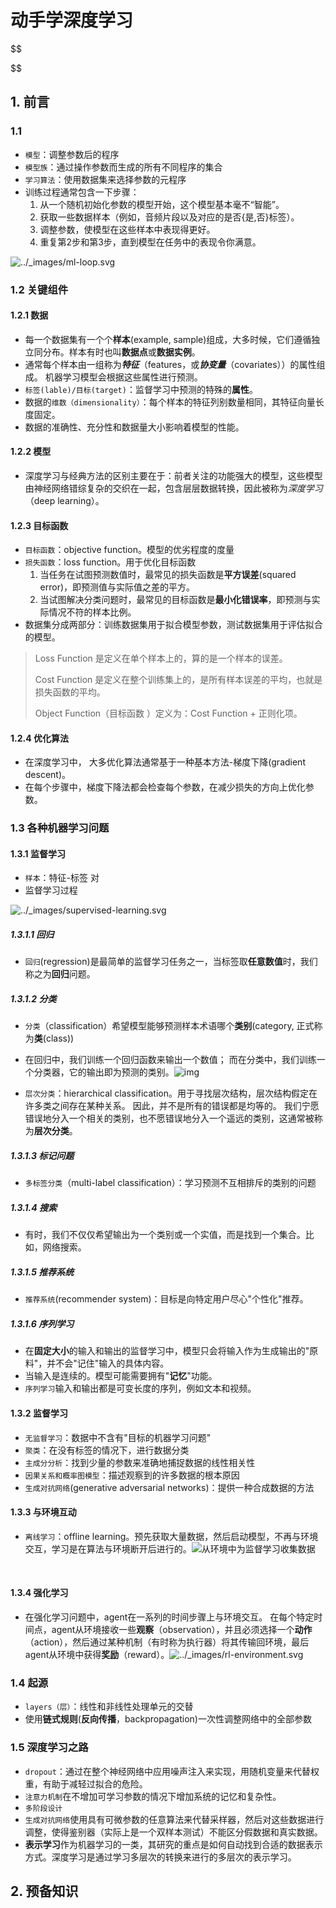 # 动手学深度学习

$$

$$

## 1. 前言

### 1.1

- `模型`：调整参数后的程序
- `模型族`：通过操作参数而生成的所有不同程序的集合
- `学习算法`：使用数据集来选择参数的元程序
- 训练过程通常包含一下步骤：
  1. 从一个随机初始化参数的模型开始，这个模型基本毫不“智能”。
  2. 获取一些数据样本（例如，音频片段以及对应的是否{是,否}标签）。
  3. 调整参数，使模型在这些样本中表现得更好。
  4. 重复第2步和第3步，直到模型在任务中的表现令你满意。

![../_images/ml-loop.svg](https://zh.d2l.ai/_images/ml-loop.svg)

### 1.2 关键组件

#### 1.2.1 数据

- 每一个数据集有一个个**样本**(example, sample)组成，大多时候，它们遵循独立同分布。样本有时也叫**数据点**或**数据实例**。
- 通常每个样本由一组称为***特征***（features，或***协变量***（covariates））的属性组成。 机器学习模型会根据这些属性进行预测。
- `标签(lable)/目标(target)`：监督学习中预测的特殊的**属性**。
- 数据的`维数（dimensionality）`：每个样本的特征列别数量相同，其特征向量长度固定。
- 数据的准确性、充分性和数据量大小影响着模型的性能。

#### 1.2.2 模型 

- 深度学习与经典方法的区别主要在于：前者关注的功能强大的模型，这些模型由神经网络错综复杂的交织在一起，包含层层数据转换，因此被称为*深度学习*（deep learning）。

#### 1.2.3 目标函数

- `目标函数`：objective function。模型的优劣程度的度量
- `损失函数`：loss function。用于优化目标函数
  1. 当任务在试图预测数值时，最常见的损失函数是**平方误差**(squared error)，即预测值与实际值之差的平方。
  2.  当试图解决分类问题时，最常见的目标函数是**最小化错误率**，即预测与实际情况不符的样本比例。
- 数据集分成两部分：训练数据集用于拟合模型参数，测试数据集用于评估拟合的模型。

> Loss Function 是定义在单个样本上的，算的是一个样本的误差。
>
> Cost Function 是定义在整个训练集上的，是所有样本误差的平均，也就是损失函数的平均。
>
> Object Function（目标函数 ）定义为：Cost Function + 正则化项。

#### 1.2.4 优化算法

- 在深度学习中， 大多优化算法通常基于一种基本方法-梯度下降(gradient descent)。
- 在每个步骤中，梯度下降法都会检查每个参数，在减少损失的方向上优化参数。

### 1.3 各种机器学习问题

#### 1.3.1 监督学习

- `样本`：特征-标签 对
- 监督学习过程

![../_images/supervised-learning.svg](https://zh.d2l.ai/_images/supervised-learning.svg)

##### 1.3.1.1 回归

- `回归`(regression)是最简单的监督学习任务之一，当标签取**任意数值**时，我们称之为**回归**问题。

##### 1.3.1.2 分类

- `分类`（classification）希望模型能够预测样本术语哪个**类别**(category, 正式称为**类**(class))
-  在回归中，我们训练一个回归函数来输出一个数值； 而在分类中，我们训练一个分类器，它的输出即为预测的类别。![img](https://pica.zhimg.com/80/v2-084e4d3cba8917ec5d6984cb5ea669a6_720w.jpg?source=1940ef5c)

- `层次分类`：hierarchical classification。用于寻找层次结构，层次结构假定在许多类之间存在某种关系。 因此，并不是所有的错误都是均等的。  我们宁愿错误地分入一个相关的类别，也不愿错误地分入一个遥远的类别，这通常被称为**层次分类**。

##### 1.3.1.3 标记问题

- `多标签分类`（multi-label classification）：学习预测不互相排斥的类别的问题

##### 1.3.1.4 搜索

- 有时，我们不仅仅希望输出为一个类别或一个实值，而是找到一个集合。比如，网络搜索。

##### 1.3.1.5 推荐系统

- `推荐系统`(recommender system)：目标是向特定用户尽心"个性化"推荐。

##### 1.3.1.6 序列学习

- 在**固定大小**的输入和输出的监督学习中，模型只会将输入作为生成输出的"原料"，并不会"记住"输入的具体内容。
- 当输入是连续的。模型可能需要拥有"**记忆**"功能。
- `序列学习`输入和输出都是可变长度的序列，例如文本和视频。

#### 1.3.2 监督学习

- `无监督学习`：数据中不含有"目标的机器学习问题"
- `聚类`：在没有标签的情况下，进行数据分类
- `主成分分析`：找到少量的参数来准确地捕捉数据的线性相关性
- `因果关系和概率图模型`：描述观察到的许多数据的根本原因
- `生成对抗网络`(generative adversarial networks)：提供一种合成数据的方法

#### 1.3.3 与环境互动

- `离线学习`：offline learning。预先获取大量数据，然后启动模型，不再与环境交互，学习是在算法与环境断开后进行的。![从环境中为监督学习收集数据](https://zh.d2l.ai/_images/data-collection.svg)

​             

#### 1.3.4 强化学习

- 在强化学习问题中，agent在一系列的时间步骤上与环境交互。 在每个特定时间点，agent从环境接收一些**观察**（observation），并且必须选择一个**动作**（action），然后通过某种机制（有时称为执行器）将其传输回环境，最后agent从环境中获得**奖励**（reward）。![../_images/rl-environment.svg](https://zh.d2l.ai/_images/rl-environment.svg)

### 1.4 起源

- `layers（层）`：线性和非线性处理单元的交替
- 使用**链式规则**(**反向传播**，backpropagation)一次性调整网络中的全部参数

### 1.5 深度学习之路

- `dropout`：通过在整个神经网络中应用噪声注入来实现，用随机变量来代替权重，有助于减轻过拟合的危险。
- `注意力机制`在不增加可学习参数的情况下增加系统的记忆和复杂性。
- `多阶段设计`
- `生成对抗网络`使用具有可微参数的任意算法来代替采样器，然后对这些数据进行调整，使得鉴别器（实际上是一个双样本测试）不能区分假数据和真实数据。
- **表示学习**作为机器学习的一类，其研究的重点是如何自动找到合适的数据表示方式。深度学习是通过学习多层次的转换来进行的多层次的表示学习。

## 2. 预备知识